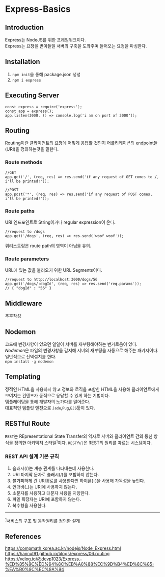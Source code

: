 # Express-Basics

## Introduction
Express는 NodeJS를 위한 프레임워크이다.  
Express는 요청을 받아들일 서버의 구축을 도와주며 들어오는 요청을 파싱한다.  

## Installation
1. `npm init`을 통해 package.json 생성
2. `npm i express`

## Executing Server
```
const express = require('express');
const app = express();
app.listen(3000, () => console.log('i am on port of 3000'));

```

## Routing
Routing이란 클라이언트의 요청에 어떻게 응답할 것인지 어플리케이션의 endpoint들(URI)을 정의하는것을 말한다.  

### Route methods
```
//GET
app.get('/', (req, res) => res.send('if any request of GET comes to /, i'll be printed!'));

//POST
app.post('*', (req, res) => res.send('if any request of POST comes, i'll be printed!'));
```

### Route paths
URI 엔드포인트로 String이거나 regular expression이 온다.  
```
//request to /dogs
app.get('/dogs', (req, res) => res.send('woof woof'));
```
쿼리스트링은 route path의 영역이 아님을 유의.

### Route parameters
URL에 있는 값을 불러오기 위한 URL Segments이다.  
```
//request to http://localhost:3000/dogs/56
app.get('/dogs/:dogId', (req, res) => res.send('req.params')); 
// { "dogId" : "56" }
```

## Middleware
추후작성

## Nodemon
코드에 변경사항이 있으면 일일이 서버를 재부팅해야하는 번거로움이 있다.  
*Nodemon*은 파일의 변경사항을 감지해 서버의 재부팅을 자동으로 해주는 패키지이다.  
일반적으로 전역설치를 한다.  
`npm install -g nodemon`

## Templating
정적인 HTML을 사용하지 않고 정보와 로직을 포함한 HTML을 사용해 클라이언트에게 보여지는 컨텐츠가 동적으로 응답할 수 있게 하는 기법이다.  
템플레이팅을 통해 개발자의 노가다를 덜어준다.  
대표적인 템플릿 엔진으로 `Jade`,`Pug`,`EJS`툴이 있다.

## RESTful Route
`REST`는 REpresentational State Transfer의 약자로 서버와 클라이언트 간의 통신 방식을 정의한 아키텍처 스타일<sup id ="note_1">[1](#footnote_1)</sup>이다.
`RESTful`은 REST의 원리를 따르는 시스템이다.  

### REST API 설계 기본 규칙
<ol>
    <li>슬래시(/)는 계층 관계를 나타내는데 사용한다.</li>
    <li>URI 마지막 문자로 슬래시(/)를 포함하지 않는다.</li>
    <li>불가피하게 긴 URI경로를 사용한다면 하이픈(-)을 사용해 가독성을 높인다.</li>
    <li>언더바(_)는 URI에 사용하지 않는다.</li>
    <li>소문자를 사용하고 대문자 사용을 지양한다.</li>
    <li>파일 확장자는 URI에 포함하지 않는다.</li>
    <li>복수형을 사용한다.</li>

</ol>

***
<sup><a id="footnote_1">[1](#note_1)</a></sup>서비스의 구조 및 동작원리를 정의한 설계
## References
https://compmath.korea.ac.kr/nodejs/Node_Express.html  
https://hannut91.github.io/blogs/express/06.routing  
https://velog.io/@devp1023/Express.-%ED%85%9C%ED%94%8C%EB%A0%88%EC%9D%B4%ED%8C%85-%EA%B0%9C%EC%9A%94